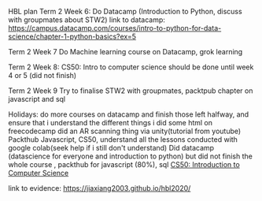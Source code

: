 HBL plan
Term 2 Week 6:
Do Datacamp (Introduction to Python, discuss with groupmates about STW2) link to datacamp: https://campus.datacamp.com/courses/intro-to-python-for-data-science/chapter-1-python-basics?ex=5

Term 2 Week 7
Do Machine learning course on Datacamp, grok learning

Term 2 Week 8:
CS50: Intro to computer science should be done until week 4 or 5 (did not finish)

Term 2 Week 9
Try to finalise STW2 with groupmates, packtpub chapter on javascript and sql 


Holidays: 
do more courses on datacamp and finish those left halfway, and ensure that i understand the different things
i did some html on freecodecamp
did an AR scanning thing via unity(tutorial from youtube)
Packthub Javascript, CS50, understand all the lessons conducted with google colab(seek help if i still don't understand)
Did datacamp (datascience for everyone and introduction to python) but did not finish the whole course , packthub for javascript (80%), sql
[CS50: Introduction to Computer Science](images/cs50.png)

link to evidence: https://jiaxiang2003.github.io/hbl2020/



